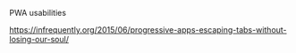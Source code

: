 PWA usabilities

https://infrequently.org/2015/06/progressive-apps-escaping-tabs-without-losing-our-soul/

